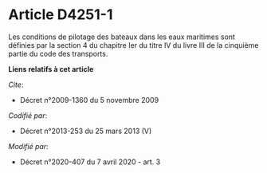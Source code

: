 # Article D4251-1

Les conditions de pilotage des bateaux dans les eaux maritimes sont définies par la section 4 du chapitre Ier du titre IV du
livre III de la cinquième partie du code des transports.

**Liens relatifs à cet article**

_Cite_:

  - Décret n°2009-1360 du 5 novembre 2009

_Codifié par_:

  - Décret n°2013-253 du 25 mars 2013 (V)

_Modifié par_:

  - Décret n°2020-407 du 7 avril 2020 - art. 3
